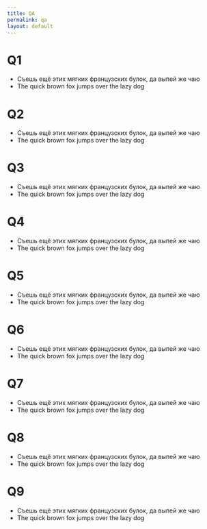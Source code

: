 ```yaml
---
title: QA
permalink: qa
layout: default
---
```


# Q1 

- Съешь ещё этих мягких французских булок, да выпей же чаю
- The quick brown fox jumps over the lazy dog

# Q2

- Съешь ещё этих мягких французских булок, да выпей же чаю
- The quick brown fox jumps over the lazy dog

# Q3

- Съешь ещё этих мягких французских булок, да выпей же чаю
- The quick brown fox jumps over the lazy dog

# Q4

- Съешь ещё этих мягких французских булок, да выпей же чаю
- The quick brown fox jumps over the lazy dog

# Q5

- Съешь ещё этих мягких французских булок, да выпей же чаю
- The quick brown fox jumps over the lazy dog

# Q6

- Съешь ещё этих мягких французских булок, да выпей же чаю
- The quick brown fox jumps over the lazy dog

# Q7

- Съешь ещё этих мягких французских булок, да выпей же чаю
- The quick brown fox jumps over the lazy dog

# Q8

- Съешь ещё этих мягких французских булок, да выпей же чаю
- The quick brown fox jumps over the lazy dog

# Q9

- Съешь ещё этих мягких французских булок, да выпей же чаю
- The quick brown fox jumps over the lazy dog


